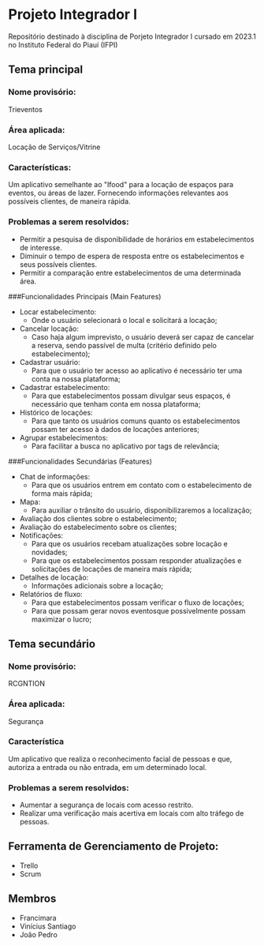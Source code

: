 # Projeto Integrador I
Repositório destinado à disciplina de Porjeto Integrador I cursado em 2023.1 no Instituto Federal do Piauí (IFPI)


## Tema principal

### Nome provisório: 
Trieventos

### Área aplicada:
Locação de Serviços/Vitrine

### Características:
Um aplicativo semelhante ao "Ifood" para a locação de espaços para eventos, ou áreas de lazer. Fornecendo informações relevantes aos possíveis clientes, de maneira rápida. 

### Problemas a serem resolvidos:
- Permitir a pesquisa de disponibilidade de horários em estabelecimentos de interesse.
- Diminuir o tempo de espera de resposta entre os estabelecimentos e seus possíveis clientes.
- Permitir a comparação entre estabelecimentos de uma determinada área.

###Funcionalidades Principais (Main Features)
- Locar estabelecimento:
  - Onde o usuário selecionará o local e solicitará a locação;
- Cancelar locação:
  - Caso haja algum imprevisto, o usuário deverá ser capaz de cancelar a reserva, sendo passível de multa (critério definido pelo estabelecimento);
- Cadastrar usuário:
  - Para que o usuário ter acesso ao aplicativo é necessário ter uma conta na nossa plataforma;
- Cadastrar estabelecimento:
  - Para que estabelecimentos possam divulgar seus espaços, é necessário que tenham conta em nossa plataforma;
- Histórico de locações:
  - Para que tanto os usuários comuns quanto os estabelecimentos possam ter acesso à dados de locações anteriores;
- Agrupar estabelecimentos:
  - Para facilitar a busca no aplicativo por tags de relevância;

###Funcionalidades Secundárias (Features)
- Chat de informações:
  - Para que os usuários entrem em contato com o estabelecimento de forma mais rápida;
- Mapa:
  - Para auxiliar o trânsito do usuário, disponibilizaremos a localização;
- Avaliação dos clientes sobre o estabelecimento;
- Avaliação do estabelecimento sobre os clientes;
- Notificações:
  - Para que os usuários recebam atualizações sobre locação e novidades;
  - Para que os estabelecimentos possam responder atualizações e solicitações de locações de maneira mais rápida;
 - Detalhes de locação:
   - Informações adicionais sobre a locação;
- Relatórios de fluxo:
  - Para que estabelecimentos possam verificar o fluxo de locações;
  - Para que possam gerar novos eventosque possivelmente possam maximizar o lucro;

## Tema secundário

### Nome provisório: 
RCGNTION

### Área aplicada:
Segurança

### Característica
Um aplicativo que realiza o reconhecimento facial de pessoas e que, autoriza a entrada ou não entrada, em um determinado local. 

### Problemas a serem resolvidos:
- Aumentar a segurança de locais com acesso restrito.
- Realizar uma verificação mais acertiva em locais com alto tráfego de pessoas.


## Ferramenta de Gerenciamento de Projeto:
- Trello
- Scrum

## Membros
- Francimara
- Vinícius Santiago
- João Pedro
